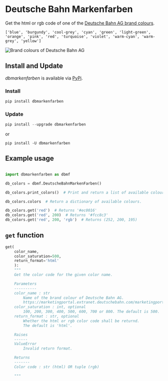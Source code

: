 # Deutsche Bahn Markenfarben
Get the html or rgb code of one of the [Deutsche Bahn AG brand colours](https://marketingportal.extranet.deutschebahn.com/marketingportal/Marke-und-Design/Basiselemente/Farbe).

`['blue', 'burgundy', 'cool-grey', 'cyan', 'green', 'light-green', 'orange', 'pink', 'red', 'turquoise', 'violet', 'warm-cyan', 'warm-grey', 'yellow']`

![Brand colours of Deutsche Bahn AG](https://marketingportal.extranet.deutschebahn.com/resource/blob/9688184/6b6042de4d93449f5546cdd01ca94ebe/Bild_1-data.png)

## Install and Update

*dbmarkenfarben* is available via [PyPi](https://pypi.org/project/dbmarkenfarben/).

### Install

```Python
pip install dbmarkenfarben
```

### Update

```Python
pip install --upgrade dbmarkenfarben
```
or
```
pip install -U dbmarkenfarben
```

## Example usage

```Python

import dbmarkenfarben as dbmf

db_colors = dbmf.DeutscheBahnMarkenFarben()

db_colors.print_colors()  # Print and return a list of available colours.

db_colors.colors  # Return a dictionary of available colours.

db_colors.get('red')  # Returns '#ec0016'
db_colors.get('red', 200)  # Returns '#fcc8c3'
db_colors.get('red', 200, 'rgb')  # Returns (252, 200, 195)

```

## `get` function

```Python
get(
    color_name,
    color_saturation=500,
    return_format='html'
    ):
    """
    Get the color code for the given color name.

    Parameters
    ----------
    color_name : str
        Name of the brand colour of Deutsche Bahn AG.
        https://marketingportal.extranet.deutschebahn.com/marketingportal/Marke-und-Design/Basiselemente/Farbe
    color_saturation : int, optional
        100, 200, 300, 400, 500, 600, 700 or 800. The default is 500.
    return_format : str, optional
        Whether the html or rgb color code shall be returnd.
        The default is 'html'.

    Raises
    ------
    ValueError
        Invalid return format.

    Returns
    -------
    Color code : str (html) OR tuple (rgb)

    """
```